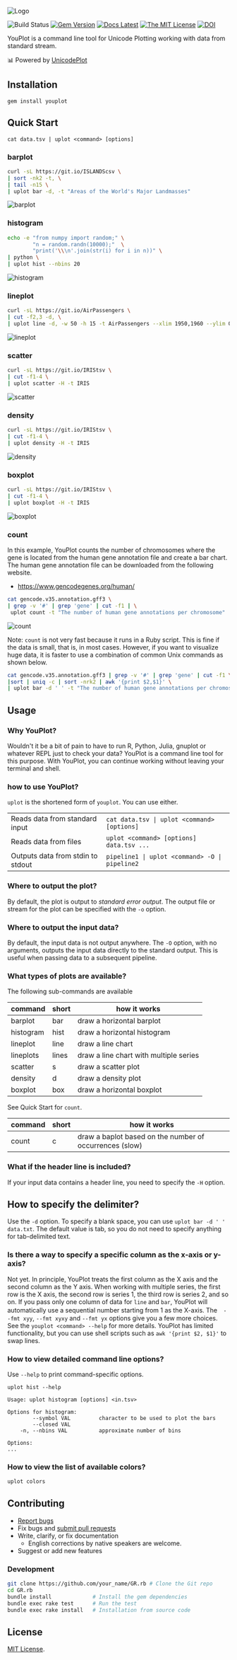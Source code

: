 ![Logo](https://user-images.githubusercontent.com/5798442/102004318-ec89d280-3d52-11eb-8608-d890b42593f1.png)

![Build Status](https://github.com/kojix2/youplot/workflows/test/badge.svg)
[![Gem Version](https://badge.fury.io/rb/youplot.svg)](https://badge.fury.io/rb/youplot)
[![Docs Latest](https://img.shields.io/badge/docs-latest-blue.svg)](https://rubydoc.info/gems/youplot)
[![The MIT License](https://img.shields.io/badge/license-MIT-blue.svg)](LICENSE.txt)
[![DOI](https://zenodo.org/badge/283230219.svg)](https://zenodo.org/badge/latestdoi/283230219)

YouPlot is a command line tool for Unicode Plotting working with data from standard stream.

:bar_chart: Powered by [UnicodePlot](https://github.com/red-data-tools/unicode_plot.rb)

## Installation

```
gem install youplot
```

## Quick Start

`cat data.tsv | uplot <command> [options]`

### barplot

```sh
curl -sL https://git.io/ISLANDScsv \
| sort -nk2 -t, \
| tail -n15 \
| uplot bar -d, -t "Areas of the World's Major Landmasses"
```

![barplot](https://user-images.githubusercontent.com/5798442/101999903-d36a2d00-3d24-11eb-9361-b89116f44122.png)

### histogram

```sh
echo -e "from numpy import random;" \
        "n = random.randn(10000);"  \
        "print('\\\n'.join(str(i) for i in n))" \
| python \
| uplot hist --nbins 20
```
![histogram](https://user-images.githubusercontent.com/5798442/101999820-21cafc00-3d24-11eb-86db-e410d19b07df.png)

### lineplot

```sh
curl -sL https://git.io/AirPassengers \
| cut -f2,3 -d, \
| uplot line -d, -w 50 -h 15 -t AirPassengers --xlim 1950,1960 --ylim 0,600
```

![lineplot](https://user-images.githubusercontent.com/5798442/101999825-24c5ec80-3d24-11eb-99f4-c642e8d221bc.png)

### scatter

```sh
curl -sL https://git.io/IRIStsv \
| cut -f1-4 \
| uplot scatter -H -t IRIS
```

![scatter](https://user-images.githubusercontent.com/5798442/101999827-27284680-3d24-11eb-9903-551857eaa69c.png)

### density

```sh
curl -sL https://git.io/IRIStsv \
| cut -f1-4 \
| uplot density -H -t IRIS
```

![density](https://user-images.githubusercontent.com/5798442/101999828-2abbcd80-3d24-11eb-902c-2f44266fa6ae.png)

### boxplot

```sh
curl -sL https://git.io/IRIStsv \
| cut -f1-4 \
| uplot boxplot -H -t IRIS
```

![boxplot](https://user-images.githubusercontent.com/5798442/101999830-2e4f5480-3d24-11eb-8891-728c18bf5b35.png)

### count

In this example, YouPlot counts the number of chromosomes where the gene is located from the human gene annotation file and create a bar chart. The human gene annotation file can be downloaded from the following website.

* https://www.gencodegenes.org/human/

```sh
cat gencode.v35.annotation.gff3 \
| grep -v '#' | grep 'gene' | cut -f1 | \
 uplot count -t "The number of human gene annotations per chromosome"  -c blue
```

![count](https://user-images.githubusercontent.com/5798442/101999832-30b1ae80-3d24-11eb-96fe-e5000bed1f5c.png)

Note: `count` is not very fast because it runs in a Ruby script.
This is fine if the data is small, that is, in most cases. However, if you want to visualize huge data, it is faster to use a combination of common Unix commands as shown below.

```sh
cat gencode.v35.annotation.gff3 | grep -v '#' | grep 'gene' | cut -f1 \
|sort | uniq -c | sort -nrk2 | awk '{print $2,$1}' \
| uplot bar -d ' ' -t "The number of human gene annotations per chromosome"  -c blue
```

## Usage

### Why YouPlot?

Wouldn't it be a bit of pain to have to run R, Python, Julia, gnuplot or whatever REPL just to check your data?
YouPlot is a command line tool for this purpose. With YouPlot, you can continue working without leaving your terminal and shell. 

### how to use YouPlot?

`uplot` is the shortened form of `youplot`. You can use either.

|                                   |                                                |
|-----------------------------------|------------------------------------------------|
| Reads data from standard input    | `cat data.tsv \| uplot <command> [options]`    |
| Reads data from files             | `uplot <command> [options] data.tsv ...`       |
| Outputs data from stdin to stdout | `pipeline1 \| uplot <command> -O \| pipeline2` |

### Where to output the plot?

By default, the plot is output to *standard error output*. 
The output file or stream for the plot can be specified with the `-o` option.

### Where to output the input data?

By default, the input data is not output anywhere.
The `-O` option, with no arguments, outputs the input data directly to the standard output. This is useful when passing data to a subsequent pipeline.

### What types of plots are available?

The following sub-commands are available

| command   | short | how it works                           |
|-----------|-------|----------------------------------------|
| barplot   | bar   | draw a horizontal barplot              |
| histogram | hist  | draw a horizontal histogram            |
| lineplot  | line  | draw a line chart                      |
| lineplots | lines | draw a line chart with multiple series |
| scatter   | s     | draw a scatter plot                    |
| density   | d     | draw a density plot                    |
| boxplot   | box   | draw a horizontal boxplot              |

See Quick Start for `count`.

| command   | short | how it works                                             |
|-----------|-------|----------------------------------------------------------|
| count     | c     |  draw a baplot based on the number of occurrences (slow) |

### What if the header line is included?

If your input data contains a header line, you need to specify the `-H` option.

## How to specify the delimiter?

Use the `-d` option. To specify a blank space, you can use `uplot bar -d ' ' data.txt`. The default value is tab, so you do not need to specify anything for tab-delimited text.

### Is there a way to specify a specific column as the x-axis or y-axis?

Not yet. In principle, YouPlot treats the first column as the X axis and the second column as the Y axis. When working with multiple series, the first row is the X axis, the second row is series 1, the third row is series 2, and so on. If you pass only one column of data for `line` and `bar`, YouPlot will automatically use a sequential number starting from 1 as the X-axis. The　`--fmt xyy`, `--fmt xyxy` and `--fmt yx` options give you a few more choices. See the `youplot <command> --help` for more details. YouPlot has limited functionality, but you can use shell scripts such as `awk '{print $2, $1}'` to swap lines.

### How to view detailed command line options?

Use `--help` to print command-specific options.

`uplot hist --help`

```
Usage: uplot histogram [options] <in.tsv>

Options for histogram:
        --symbol VAL         character to be used to plot the bars
        --closed VAL
    -n, --nbins VAL          approximate number of bins

Options:
...
```

### How to view the list of available colors?

```sh
uplot colors
```

## Contributing

* [Report bugs](https://github.com/kojix2/youplot/issues)
* Fix bugs and [submit pull requests](https://github.com/kojix2/youplot/pulls)
* Write, clarify, or fix documentation
  * English corrections by native speakers are welcome.
* Suggest or add new features


### Development

```sh
git clone https://github.com/your_name/GR.rb # Clone the Git repo
cd GR.rb
bundle install             # Install the gem dependencies
bundle exec rake test      # Run the test
bundle exec rake install   # Installation from source code
```

## License

[MIT License](https://opensource.org/licenses/MIT).
